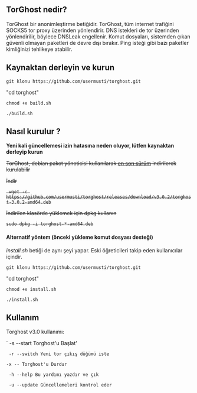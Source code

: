 ## TorGhost nedir?
TorGhost bir anonimleştirme betiğidir. TorGhost, tüm internet trafiğini SOCKS5 tor proxy üzerinden yönlendirir. DNS istekleri de tor üzerinden yönlendirilir, böylece DNSLeak engellenir. Komut dosyaları, sistemden çıkan güvenli olmayan paketleri de devre dışı bırakır. Ping isteği gibi bazı paketler kimliğinizi tehlikeye atabilir.

## Kaynaktan derleyin ve kurun
`git klonu https://github.com/usermusti/torghost.git`

"cd torghost"

`chmod +x build.sh`

`./build.sh`

## Nasıl kurulur ?
**Yeni kali güncellemesi izin hatasına neden oluyor, lütfen kaynaktan derleyip kurun**

~~TorGhost, debian paket yöneticisi kullanılarak [en son sürüm](https://github.com/usermusti/torghost/releases) indirilerek kurulabilir~~

~~İndir~~

~~` wget -c https://github.com/usermusti/torghost/releases/download/v3.0.2/torghost-3.0.2-amd64.deb`~~

~~İndirilen klasörde yüklemek için dpkg kullanın~~

~~`sudo dpkg -i torghost-*-amd64.deb`~~



#### Alternatif yöntem (önceki yükleme komut dosyası desteği)
*install.sh* betiği de aynı şeyi yapar. Eski öğreticileri takip eden kullanıcılar içindir.

`git klonu https://github.com/usermusti/torghost.git`

"cd torghost"

`chmod +x install.sh`

`./install.sh`


## Kullanım
Torghost v3.0 kullanımı:

` -s --start Torghost'u Başlat'

` -r --switch Yeni tor çıkış düğümü iste`

` -x -- Torghost'u Durdur `

` -h --help Bu yardımı yazdır ve çık`

` -u --update Güncellemeleri kontrol eder`




